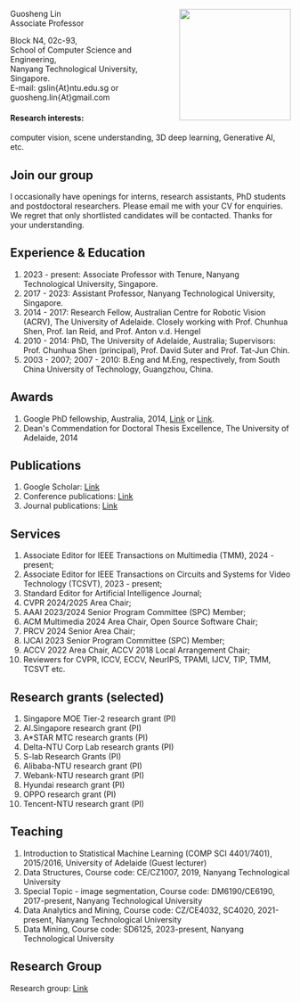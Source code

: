 
[<img src="https://guosheng.github.io/my_pic.jpg" height="200" style="float: right;">](https://guosheng.github.io/my_pic.jpg)

Guosheng Lin  
Associate Professor  

Block N4, 02c-93,  
School of Computer Science and Engineering,  
Nanyang Technological University, Singapore.   
E-mail:   gslin{At}ntu.edu.sg   or   guosheng.lin{At}gmail.com  

#### Research interests:
computer vision, scene understanding, 3D deep learning, Generative AI, etc.   



## Join our group
I occasionally have openings for interns, research assistants, PhD students and postdoctoral researchers. Please email me with your CV for enquiries. We regret that only shortlisted candidates will be contacted. Thanks for your understanding.


## Experience & Education
1. 2023 - present: Associate Professor with Tenure, Nanyang Technological University, Singapore.  
2. 2017 - 2023: Assistant Professor, Nanyang Technological University, Singapore.  
3. 2014 - 2017: Research Fellow, Australian Centre for Robotic Vision (ACRV), The University of Adelaide. Closely working with Prof. Chunhua Shen, Prof. Ian Reid, and Prof. Anton v.d. Hengel  
4. 2010 - 2014: PhD, The University of Adelaide, Australia; Supervisors: Prof. Chunhua Shen (principal), Prof. David Suter and Prof. Tat-Jun Chin.  
5. 2003 - 2007; 2007 - 2010: B.Eng and M.Eng, respectively, from South China University of Technology, Guangzhou, China.

## Awards  
1. Google PhD fellowship, Australia, 2014, [Link](http://google-au.blogspot.com.au/2014/06/two-australians-selected-for-google-phd.html) or [Link](http://googleresearch.blogspot.com.au/2014/06/2014-google-phd-fellowships-supporting.html).  
2. Dean's Commendation for Doctoral Thesis Excellence, The University of Adelaide, 2014

## Publications
1. Google Scholar: [Link](https://scholar.google.com/citations?user=ZudEhvcAAAAJ&hl=en)       
2. Conference publications: [Link](https://guosheng.github.io/pub_conference)
3. Journal publications: [Link](https://guosheng.github.io/pub_journal)

## Services  
1. Associate Editor for IEEE Transactions on Multimedia (TMM), 2024 - present;
2. Associate Editor for IEEE Transactions on Circuits and Systems for Video Technology (TCSVT), 2023 - present;
3. Standard Editor for Artificial Intelligence Journal;
4. CVPR 2024/2025 Area Chair;
5. AAAI 2023/2024 Senior Program Committee (SPC) Member;
6. ACM Multimedia 2024 Area Chair, Open Source Software Chair;
7. PRCV 2024 Senior Area Chair;           
8. IJCAI 2023 Senior Program Committee (SPC) Member;
9. ACCV 2022 Area Chair, ACCV 2018 Local Arrangement Chair;
10. Reviewers for CVPR, ICCV, ECCV, NeurIPS, TPAMI, IJCV, TIP, TMM, TCSVT etc.  

## Research grants (selected)
1. Singapore MOE Tier-2 research grant (PI)  
2. AI.Singapore research grant (PI)
3. A*STAR MTC research grants (PI)
4. Delta-NTU Corp Lab research grants (PI)  
5. S-lab Research Grants (PI)  
6. Alibaba-NTU research grant (PI)
7. Webank-NTU research grant (PI)
8. Hyundai research grant (PI)
9. OPPO research grant (PI)
10. Tencent-NTU research grant (PI)

## Teaching  
1. Introduction to Statistical Machine Learning (COMP SCI 4401/7401), 2015/2016, University of Adelaide (Guest lecturer)
2. Data Structures,  Course code: CE/CZ1007, 2019, Nanyang Technological University
3. Special Topic - image segmentation, Course code: DM6190/CE6190, 2017-present, Nanyang Technological University
4. Data Analytics and Mining, Course code: CZ/CE4032, SC4020, 2021-present, Nanyang Technological University
5. Data Mining, Course code: SD6125, 2023-present, Nanyang Technological University

## Research Group
Research group: [Link](https://guosheng.github.io/group)

